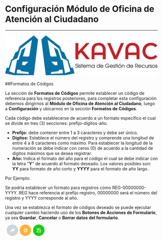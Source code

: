 # Configuración Módulo de Oficina de Atención al Ciudadano 
*********************************************************

![Screenshot](../img/logokavac.png#imagen)

##Formatos de Códigos

La sección de **Formatos de Códigos** permite establecer un código de referencia para los registros posteriores, para completar esta configuración debemos dirigirnos al **Módulo de Oficina de Atención al Ciudadano**, luego a **Configuración** y ubicarnos en la sección **Formatos de Códigos**.   

Cada código debe establecerse de acuerdo a un formato específico el cual se divide en tres (3) secciones: prefijo-dígitos-año.

- **Prefijo:** debe contener entre 1 a 3 caracteres y debe ser único.
- **Dígitos:** Establece el número del registro y comprende una longitud de entre 4 a 8 caracteres como máximo. Para establecer la longitud de la numeración se debe indicar con ceros (0) de acuerdo a la cantidad de dígitos máximos que se desea registrar.
- **Año:** Indica el formato del año para el código el cual se debe indicar con la letra "**Y**" de acuerdo al formato deseado. Los valores posibles son: **YY** para formato de año corto y **YYYY** para el formato de año largo.

Por Ejemplo:

Se podría establecer un formato para registros como REG-00000000-YYYY. REG hace referencia al prefijo registro, 00000000 será el número del registro y YYYY corresponde al año. 

Una vez se establezca el formato de códigos deseado se puede ejecutar cualquier cambio haciendo uso de los **Botones de Acciones de Formulario**, ya sea **Guardar**, **Cancelar** o **Borrar datos del formulario**.  

![Screenshot](../img/form_actions.png#imagen)